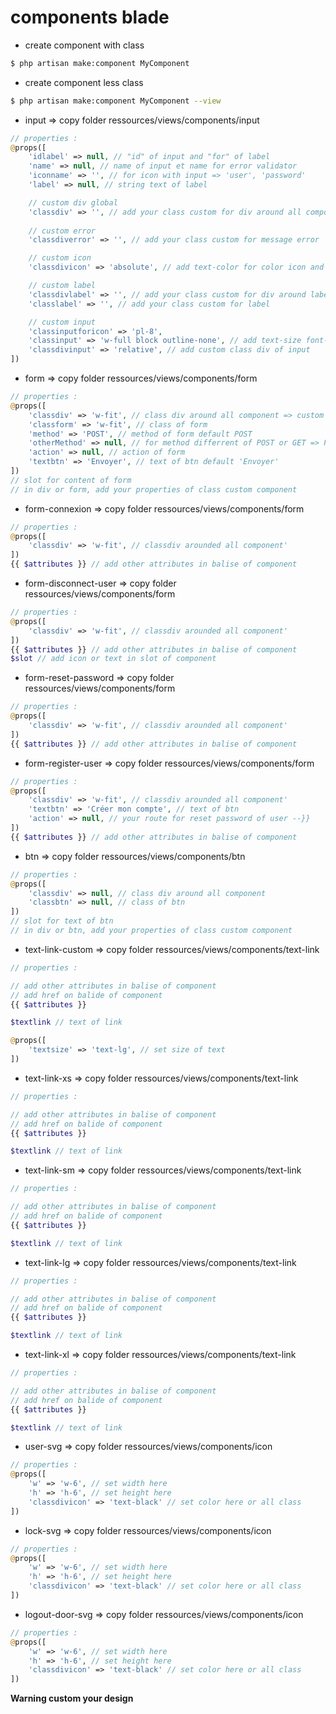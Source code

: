 # components blade  

- create component with class  
```bash
$ php artisan make:component MyComponent
```  

- create component less class  
```bash
$ php artisan make:component MyComponent --view
```

- input => copy folder ressources/views/components/input  
```php
// properties :
@props([
    'idlabel' => null, // "id" of input and "for" of label
    'name' => null, // name of input et name for error validator
    'iconname' => '', // for icon with input => 'user', 'password'
    'label' => null, // string text of label

    // custom div global
    'classdiv' => '', // add your class custom for div around all component
    
    // custom error
    'classdiverror' => '', // add your class custom for message error

    // custom icon
    'classdivicon' => 'absolute', // add text-color for color icon and top , top equal padding of input

    // custom label
    'classdivlabel' => '', // add your class custom for div around label
    'classlabel' => '', // add your class custom for label

    // custom input
    'classinputforicon' => 'pl-8',
    'classinput' => 'w-full block outline-none', // add text-size font-weight padding text-color bg-color
    'classdivinput' => 'relative', // add custom class div of input 
])
```
- form => copy folder ressources/views/components/form
```php
// properties :
@props([
    'classdiv' => 'w-fit', // class div around all component => custom this for width for input
    'classform' => 'w-fit', // class of form
    'method' => 'POST', // method of form default POST
    'otherMethod' => null, // for method differrent of POST or GET => PUT , DELETE
    'action' => null, // action of form
    'textbtn' => 'Envoyer', // text of btn default 'Envoyer'
])
// slot for content of form
// in div or form, add your properties of class custom component 
```  
- form-connexion => copy folder ressources/views/components/form  
```php
// properties :
@props([
    'classdiv' => 'w-fit', // classdiv arounded all component' 
])
{{ $attributes }} // add other attributes in balise of component
```  
- form-disconnect-user => copy folder ressources/views/components/form
```php
// properties :
@props([
    'classdiv' => 'w-fit', // classdiv arounded all component' 
])
{{ $attributes }} // add other attributes in balise of component
$slot // add icon or text in slot of component
```
- form-reset-password => copy folder ressources/views/components/form
```php
// properties :
@props([
    'classdiv' => 'w-fit', // classdiv arounded all component' 
])
{{ $attributes }} // add other attributes in balise of component
```  
- form-register-user => copy folder ressources/views/components/form
```php
// properties :
@props([
    'classdiv' => 'w-fit', // classdiv arounded all component'
    'textbtn' => 'Créer mon compte', // text of btn
    'action' => null, // your route for reset password of user --}}
])
{{ $attributes }} // add other attributes in balise of component
```
- btn => copy folder ressources/views/components/btn  
```php
// properties :
@props([
    'classdiv' => null, // class div around all component
    'classbtn' => null, // class of btn
])
// slot for text of btn
// in div or btn, add your properties of class custom component
```  
- text-link-custom => copy folder ressources/views/components/text-link  
```php
// properties :

// add other attributes in balise of component
// add href on balide of component
{{ $attributes }} 

$textlink // text of link 

@props([
    'textsize' => 'text-lg', // set size of text
])
```  
- text-link-xs => copy folder ressources/views/components/text-link  
```php
// properties :

// add other attributes in balise of component
// add href on balide of component
{{ $attributes }} 

$textlink // text of link 
```  
- text-link-sm => copy folder ressources/views/components/text-link  
```php
// properties :

// add other attributes in balise of component
// add href on balide of component
{{ $attributes }} 

$textlink // text of link 
```  
- text-link-lg => copy folder ressources/views/components/text-link  
```php
// properties :

// add other attributes in balise of component
// add href on balide of component
{{ $attributes }} 

$textlink // text of link 
```  
- text-link-xl => copy folder ressources/views/components/text-link  
```php
// properties :

// add other attributes in balise of component
// add href on balide of component
{{ $attributes }} 

$textlink // text of link 
```  
- user-svg => copy folder ressources/views/components/icon  
```php
// properties :
@props([
    'w' => 'w-6', // set width here
    'h' => 'h-6', // set height here
    'classdivicon' => 'text-black' // set color here or all class
])
```  
- lock-svg => copy folder ressources/views/components/icon  
```php
// properties :
@props([
    'w' => 'w-6', // set width here
    'h' => 'h-6', // set height here
    'classdivicon' => 'text-black' // set color here or all class
])
```  
- logout-door-svg => copy folder ressources/views/components/icon
```php
// properties :
@props([
    'w' => 'w-6', // set width here
    'h' => 'h-6', // set height here
    'classdivicon' => 'text-black' // set color here or all class
])
```

**Warning custom your design**  
